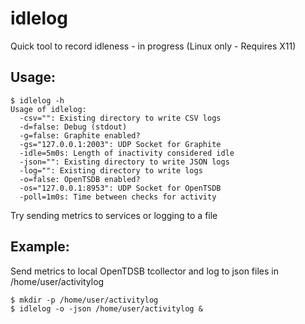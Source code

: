 idlelog
=======

Quick tool to record idleness - in progress (Linux only - Requires X11)

Usage:
------
```
$ idlelog -h
Usage of idlelog:
  -csv="": Existing directory to write CSV logs
  -d=false: Debug (stdout)
  -g=false: Graphite enabled?
  -gs="127.0.0.1:2003": UDP Socket for Graphite
  -idle=5m0s: Length of inactivity considered idle
  -json="": Existing directory to write JSON logs
  -log="": Existing directory to write logs
  -o=false: OpenTSDB enabled?
  -os="127.0.0.1:8953": UDP Socket for OpenTSDB
  -poll=1m0s: Time between checks for activity
```

Try sending metrics to services or logging to a file

Example:
--------

Send metrics to local OpenTDSB tcollector and log to json files in /home/user/activitylog
```
$ mkdir -p /home/user/activitylog
$ idlelog -o -json /home/user/activitylog &
```
